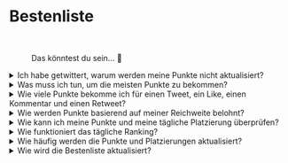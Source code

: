 # Bestenliste



<figure><img src="../../../.gitbook/assets/Prometheus_Throne.png" alt="" width="375"><figcaption><p>Das könntest du sein... 👀</p></figcaption></figure>

<details>

<summary>Ich habe getwittert, warum werden meine Punkte nicht aktualisiert?</summary>

Wir aktualisieren die Daten alle 24 Stunden, sodass deine Punktzahl entsprechend aktualisiert wird. Beachte jedoch, dass ein Tweet zunächst eine bestimmte Anzahl von Interaktionen (Ansichten, Likes, Kommentare, Retweets) haben muss, um von [LunarCrush](lunarcrush-test.md) gezählt zu werden. Dies kann zu einer Verzögerung von bis zu 48 Stunden führen. Es ist erwähnenswert, dass es keine Begrenzung für die Anzahl der Tweets gibt, die du an einem Tag veröffentlichen kannst. Wenn du häufig und konsequent tweetest, haben die Verarbeitungsverzögerungen von LunarCrush einen geringeren Einfluss.

</details>

<details>

<summary>Was muss ich tun, um die meisten Punkte zu bekommen?</summary>

Um die höchsten Punkte für die Saison zu sichern, ist das Ziel, jeden Tag eine möglichst hohe Position in den Rankings zu erreichen. Eine konstante Platzierung unter den Top 300 Teilnehmern bildet eine solide Grundlage, aber eine prominente Platzierung ist eine Leistung, die die maximalen Punkte sichert.

Eine regelmäßige Präsenz ist entscheidend, um keine täglichen Punkte zu verpassen. Um deine täglichen Punkte weiter zu optimieren, beachte folgende bewährte Praktiken:

Nutze den [LunarCrush](lunarcrush-test.md) Einfluss-Score. Halte einen konsistenten Veröffentlichungsplan ein (10-40 Mal täglich für Top-Influencer). Verwende genaue $tickers und #hashtags (#XBorg, $XBG und #XBG). Biete wertvollen Inhalt, um deine Follower zu engagieren. Interagiere mit relevanten Beiträgen, insbesondere solchen, die sich auf Tokens, Börsen oder NFTs beziehen, für die du dich begeisterst. Priorisiere visuelle Attraktivität durch die Verwendung hochwertiger Bilder. Markiere andere einflussreiche Personen und bekannte Persönlichkeiten, die mit den von dir fokussierten Tokens verbunden sind. Vermeide übermäßigen Einsatz irrelevanter Hashtags, um Spam zu verhindern.

</details>

<details>

<summary>Wie viele Punkte bekomme ich für einen Tweet, ein Like, einen Kommentar und einen Retweet?</summary>

Da wir uns auf [LunarCrush](lunarcrush-test.md) verlassen, vergeben wir keine Punkte für isolierte Aktionen. LunarCrush misst dein Gesamtengagement für das XBorg-Projekt im Laufe des Tages und generiert ein Ranking. Basierend auf diesem täglichen Ranking sammelt der Spieler Punkte. Weitere Details zur Generierung des Einfluss-Rankings findest du in den [FAQs von LunarCrush](https://lunarcrush.com/faq/how-does-lunarcrush-calculate-social-influence).

</details>

<details>

<summary>Wie werden Punkte basierend auf meiner Reichweite belohnt?</summary>

Die kumulativen Engagement-Aktivitäten, einschließlich Aktionen wie Tweets, Likes, Retweets, Kommentare und Follower, spielen eine Rolle bei der Bestimmung deines täglichen Einfluss-Rankings, gemessen von LunarCrush. XBorg vergibt Punkte auf täglicher Basis während der Phase basierend auf diesem Ranking. Eine höhere Platzierung am Ende der Phase führt zu einer größeren Belohnung.

</details>

<details>

<summary>Wie kann ich meine Punkte und meine tägliche Platzierung überprüfen?</summary>

Besuche <mark style="color:red;">**{LINK ZUR BESTENLISTE}**</mark>. Die Platzierung wird alle 24 Stunden aktualisiert.

</details>

<details>

<summary>Wie funktioniert das tägliche Ranking?</summary>

Basierend auf deiner Platzierung, die von LunarCrush aus den letzten 24 Stunden berechnet und gemessen wird, erhältst du täglich Punkte.

Die Punkte werden wie folgt vergeben:

<img src="../../../.gitbook/assets/points_distribution.png" alt="" data-size="original">

Wenn deine Platzierung unter den ersten 300 fällt, erhältst du an diesem Tag keine Punkte. Aber das ist der Vorteil dieses Rankings: Jeden Tag hast du eine neue Chance, dich zu beweisen.

Wir hoffen, dass diese Aufschlüsselung Klarheit darüber schafft, wie Punkte gesammelt werden.

</details>

<details>

<summary>Wie häufig werden die Punkte und Platzierungen aktualisiert?</summary>

Wir extrahieren täglich Daten und vergeben Punkte an die Top 300 Influencer des Tages. Dadurch ändert sich die Bestenliste alle 24 Stunden.

</details>

<details>

<summary>Wie wird die Bestenliste aktualisiert?</summary>

Jeden Tag erhältst du Punkte entsprechend deiner täglichen Platzierung. Diese Punkte werden täglich akkumuliert, um die Bestenliste zu erstellen. Diese Bestenliste spielt eine entscheidende Rolle bei der Bestimmung deiner Belohnungen am Ende der Qualifikations- oder Saisonphase.

</details>